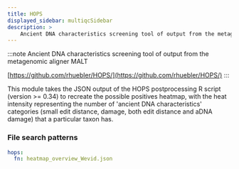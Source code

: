 ```yaml
---
title: HOPS
displayed_sidebar: multiqcSidebar
description: >
    Ancient DNA characteristics screening tool of output from the metagenomic aligner MALT
---
```


<!--
~~~~~ DO NOT EDIT ~~~~~
This file is autogenerated from the MultiQC module python docstring.
Do not edit the markdown, it will be overwritten.

File path for the source of this content: multiqc/modules/hops/hops.py
~~~~~~~~~~~~~~~~~~~~~~~
-->

:::note
Ancient DNA characteristics screening tool of output from the metagenomic aligner MALT

[https://github.com/rhuebler/HOPS/](https://github.com/rhuebler/HOPS/)
:::

This module takes the JSON output of the HOPS postprocessing R script (version >= 0.34) to recreate the
possible positives heatmap, with the heat intensity representing the number of 'ancient DNA characteristics'
categories (small edit distance, damage, both edit distance and aDNA damage) that a particular taxon has.

### File search patterns

```yaml
hops:
  fn: heatmap_overview_Wevid.json
```
    